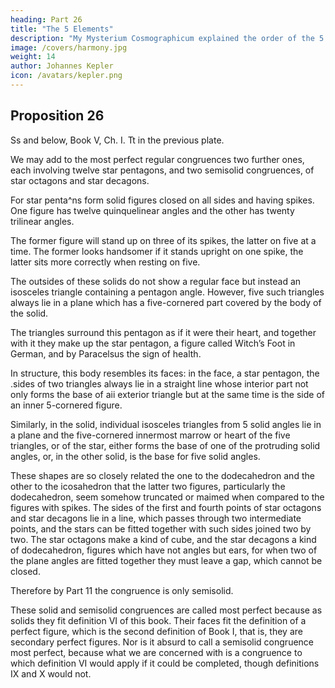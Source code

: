 ```yaml
---
heading: Part 26
title: "The 5 Elements"
description: "My Mysterium Cosmographicum explained the order of the 5 solids in the world"
image: /covers/harmony.jpg
weight: 14
author: Johannes Kepler
icon: /avatars/kepler.png
---
```



## Proposition 26

Ss and below,
Book V, Ch. I. Tt
in the previous
plate.

We may add to the most perfect regular congruences two further ones, each involving twelve star pentagons, and two semisolid congruences, of star octagons and star decagons.

For star penta^ns form solid figures closed on all sides and having spikes. One figure has twelve quinquelinear angles and the other has twenty trilinear angles.

The former figure will stand up on three of its spikes, the latter on five at a time. The former looks handsomer if it stands upright on one spike, the latter sits more correctly when resting on five.

The outsides of these solids do not show a regular face but instead an isosceles triangle containing a pentagon
angle. However, five such triangles always lie in a plane which has a five-cornered part covered by the body of the solid. 

The triangles surround this pentagon as if it were their heart, and together with it they make up the star pentagon, a figure called Witch’s Foot in German, and by Paracelsus the sign of health. 

In structure, this body resembles its faces: in the face, a star pentagon, the .sides of two triangles always lie in a straight line whose interior part not only forms the base of aii exterior triangle but at the same time is the side of an inner 5-cornered figure. 

Similarly, in the solid, individual isosceles triangles from 5 solid angles lie in a plane and the five-cornered innermost marrow or heart of the five triangles, or of the star, either forms the base of one of the protruding solid angles, or, in the other solid, is the base for five solid angles. 

These shapes are so closely related the one to the dodecahedron and the other to the icosahedron that the latter two figures, particularly the dodecahedron, seem somehow truncated or maimed when compared to the figures with spikes.
The sides of the first and fourth points of star octagons and star decagons
lie in a line, which passes through two intermediate points, and the stars can
be fitted together with such sides joined two by two. The star octagons make
a kind of cube, and the star decagons a kind of dodecahedron, figures which
have not angles but ears, for when two of the plane angles are fitted together
they must leave a gap, which cannot be closed.

Therefore by Part 11 the congruence is only semisolid.

These solid and semisolid congruences are called most perfect because as
solids they fit definition VI of this book. Their faces fit the definition of a perfect
figure, which is the second definition of Book I, that is, they are secondary perfect
figures. Nor is it absurd to call a semisolid congruence most perfect, because
what we are concerned with is a congruence to which definition VI would apply
if it could be completed, though definitions IX and X would not.


